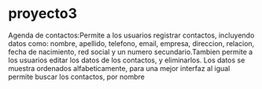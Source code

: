 # proyecto3
Agenda de contactos:Permite a los usuarios registrar contactos, incluyendo datos como: nombre, apellido, telefono, email, empresa, direccion, relacion, fecha de nacimiento, red social y un numero secundario.Tambien permite a los usuarios editar los datos de los contactos, y eliminarlos. Los datos se muestra ordenados alfabeticamente, para una mejor interfaz al igual permite buscar los contactos, por nombre
